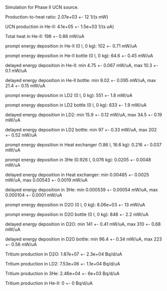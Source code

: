 Simulation for Phase II UCN source.

Production-to-heat ratio:
2.07e+03 +- 12 1/(s mW)

UCN production in He-II:
4.1e+05 +- 1.5e+03 1/(s uA)

Total heat in He-II:
198 +- 0.86 mW/uA

prompt energy deposition in He-II (0 l, 0 kg):
102 +- 0.71 mW/uA

prompt energy deposition in He-II bottle (0 l, 0 kg):
64.6 +- 0.45 mW/uA

delayed energy deposition in He-II:
min 4.75 +- 0.067 mW/uA, max 10.3 +- 0.1 mW/uA

delayed energy deposition in He-II bottle:
min 9.02 +- 0.095 mW/uA, max 21.4 +- 0.15 mW/uA

prompt energy deposition in LD2 (0 l, 0 kg):
551 +- 1.8 mW/uA

prompt energy deposition in LD2 bottle (0 l, 0 kg):
633 +- 1.9 mW/uA

delayed energy deposition in LD2:
min 15.9 +- 0.12 mW/uA, max 34.5 +- 0.19 mW/uA

delayed energy deposition in LD2 bottle:
min 97 +- 0.33 mW/uA, max 202 +- 0.52 mW/uA

prompt energy deposition in Heat exchanger (1.86 l, 16.6 kg):
0.216 +- 0.037 mW/uA

prompt energy deposition in 3He (0.926 l, 0.076 kg):
0.0205 +- 0.0048 mW/uA

delayed energy deposition in Heat exchanger:
min 0.00485 +- 0.0025 mW/uA, max 0.00543 +- 0.0019 mW/uA

delayed energy deposition in 3He:
min 0.000539 +- 0.00054 mW/uA, max 0.000104 +- 0.0001 mW/uA

prompt energy deposition in D2O (0 l, 0 kg):
8.06e+03 +- 13 mW/uA

prompt energy deposition in D2O bottle (0 l, 0 kg):
848 +- 2.2 mW/uA

delayed energy deposition in D2O:
min 141 +- 0.41 mW/uA, max 310 +- 0.68 mW/uA

delayed energy deposition in D2O bottle:
min 96.4 +- 0.34 mW/uA, max 223 +- 0.56 mW/uA

Tritium production in D2O:
1.87e+07 +- 2.3e+04 Bq/d/uA

Tritium production in LD2:
7.53e+06 +- 1.1e+04 Bq/d/uA

Tritium production in 3He:
2.46e+04 +- 6e+03 Bq/d/uA

Tritium production in He-II:
0 +- 0 Bq/d/uA

